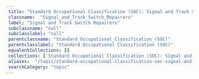 ```yaml
--- 
 title: "Standard Occupational Classification (SOC): Signal and Track Switch Repairers" 
 classname:  "Signal_and_Track_Switch_Repairers" 
 label: "Signal and Track Switch Repairers" 
 subclassname: "null" 
 subclasslabel: "null" 
 parentclassname: "Standard_Occupational_Classification_(SOC)" 
 parentclasslabel: "Standard Occupational Classification (SOC)" 
 equalentCollections: [] 
 collections: ['Standard Occupational Classification (SOC): Signal and Track Switch Repairers']
 aliases:  "/topic/standard-occupational-classification-soc-signal-and-track-switch-repairers"  
 searchCategory: "topic" 
---
```

